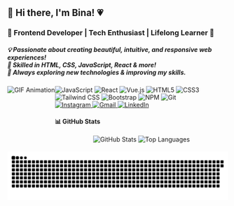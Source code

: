 <h2 align="left">🌷 Hi there, I'm Bina! 💗</h2>

<h3 align="left">🌸 Frontend Developer | Tech Enthusiast | Lifelong Learner 🎀</h3>

<h5 align="left">
  💡 Passionate about creating beautiful, intuitive, and responsive web experiences!<br>
  📌 Skilled in HTML, CSS, JavaScript, React & more!<br>
  🎯 Always exploring new technologies & improving my skills.
</h5>

<!-- GIF -->
  <img align="left" src="https://media1.giphy.com/media/v1.Y2lkPTc5MGI3NjExbWJ3Y2g5Mmg0cTY4NnV1dTdlbzljMHB3dmZxeWM2b29va3l0dmVndyZlcD12MV9pbnRlcm5hbF9naWZfYnlfaWQmY3Q9Zw/og7NGYFkgdHSc9vO9J/giphy.gif" height="150" alt="GIF Animation" />

<!-- Tech Stack -->
<div align="left">
  <img src="https://cdn.jsdelivr.net/gh/devicons/devicon/icons/javascript/javascript-original.svg" height="12" alt="JavaScript" />
  <img src="https://cdn.jsdelivr.net/gh/devicons/devicon/icons/react/react-original.svg" height="12" alt="React" />
  <img src="https://cdn.jsdelivr.net/gh/devicons/devicon/icons/vuejs/vuejs-original.svg" height="12" alt="Vue.js" />
  <img src="https://cdn.jsdelivr.net/gh/devicons/devicon/icons/html5/html5-original.svg" height="12" alt="HTML5" />
  <img src="https://cdn.jsdelivr.net/gh/devicons/devicon/icons/css3/css3-original.svg" height="12" alt="CSS3" />
  <img src="https://cdn.jsdelivr.net/gh/devicons/devicon/icons/tailwindcss/tailwindcss-plain.svg" height="40" alt="Tailwind CSS" />
  <img src="https://cdn.jsdelivr.net/gh/devicons/devicon/icons/bootstrap/bootstrap-original.svg" height="40" alt="Bootstrap" />
  <img src="https://cdn.jsdelivr.net/gh/devicons/devicon/icons/npm/npm-original-wordmark.svg" height="12" alt="NPM" />
  <img src="https://cdn.jsdelivr.net/gh/devicons/devicon/icons/git/git-original.svg" height="12" alt="Git" />
</div>

<!-- Social Links -->
<div align="left">
  <a href="https://www.instagram.com/sabrintsya/" target="_blank">
    <img src="https://img.shields.io/static/v1?message=Instagram&logo=instagram&label=&color=FFB8E0&logoColor=white&labelColor=&style=for-the-badge" height="35" alt="Instagram" />
  </a>
  <a href="mailto:sabrinatasya170306@gmail.com" target="_blank">
    <img src="https://img.shields.io/static/v1?message=Gmail&logo=gmail&label=&color=EC7FA9&logoColor=white&labelColor=&style=for-the-badge" height="35" alt="Gmail" />
  </a>
  <a href="https://www.linkedin.com/in/sabrina-natasya-bilbina/" target="_blank">
    <img src="https://img.shields.io/static/v1?message=LinkedIn&logo=linkedin&label=&color=BE5985&logoColor=white&labelColor=&style=for-the-badge" height="35" alt="LinkedIn" />
  </a>
</div>

<!-- GitHub Stats -->
<h4 align="left">📊 GitHub Stats</h4>
<p align="center">
  <img src="https://github-readme-stats.vercel.app/api?username=binbincodes&show_icons=true&include_all_commits=true&count_private=true&theme=dracula&hide_border=false" height="150" alt="GitHub Stats" />
  <img src="https://github-readme-stats.vercel.app/api/top-langs?username=binbincodes&layout=compact&langs_count=5&theme=dracula&hide_border=false" height="150" alt="Top Languages" />
</p>

<!-- Snake Animation -->
<p align="center">
  <img src="https://raw.githubusercontent.com/binbincodes/binbincodes/output/snake.svg" alt="Snake animation" />
</p>
